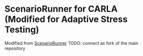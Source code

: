 ScenarioRunner for CARLA (Modified for Adaptive Stress Testing)
========================
Modified from [ScenarioRunner](https://github.com/carla-simulator/scenario_runner)
TODO: connect as fork of the main repository
